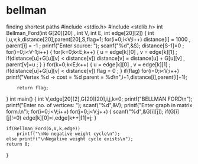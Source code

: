# bellman
finding shortest paths
#include <stdio.h>
#include <stdlib.h>
int Bellman_Ford(int G[20][20] , int V, int E, int edge[20][2])
{
    int i,u,v,k,distance[20],parent[20],S,flag=1;
    for(i=0;i<V;i++)
        distance[i] = 1000 , parent[i] = -1 ;
        printf("Enter source: ");
        scanf("%d",&S);
        distance[S-1]=0 ;
    for(i=0;i<V-1;i++)
    {
        for(k=0;k<E;k++)
        {
            u = edge[k][0] , v = edge[k][1] ;
            if(distance[u]+G[u][v] < distance[v])
                distance[v] = distance[u] + G[u][v] , parent[v]=u ;
        }
    }
    for(k=0;k<E;k++)
        {
            u = edge[k][0] , v = edge[k][1] ;
            if(distance[u]+G[u][v] < distance[v])
                flag = 0 ;
        }
        if(flag)
            for(i=0;i<V;i++)
                printf("Vertex %d -> cost = %d parent = %d\n",i+1,distance[i],parent[i]+1);

        return flag;
}
int main()
{
    int V,edge[20][2],G[20][20],i,j,k=0;
    printf("BELLMAN FORD\n");
    printf("Enter no. of vertices: ");
    scanf("%d",&V);
    printf("Enter graph in matrix form:\n");
    for(i=0;i<V;i++)
        for(j=0;j<V;j++)
        {
            scanf("%d",&G[i][j]);
            if(G[i][j]!=0)
                edge[k][0]=i,edge[k++][1]=j;
        }

    if(Bellman_Ford(G,V,k,edge))
        printf("\nNo negative weight cycle\n");
    else printf("\nNegative weight cycle exists\n");
    return 0;
}
